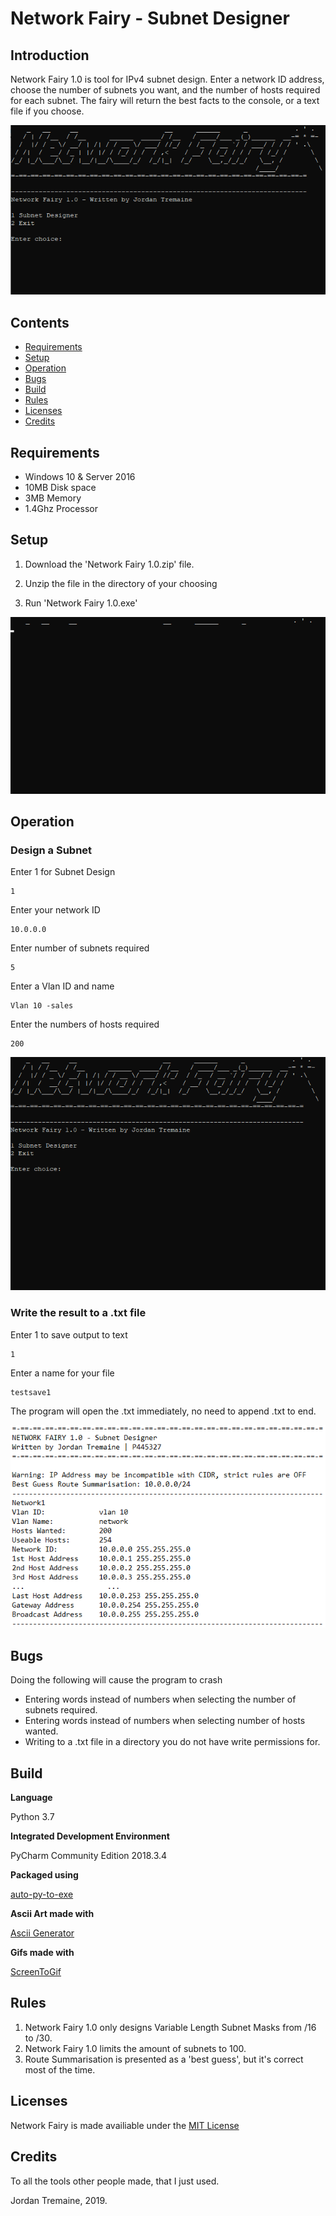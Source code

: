 # Network Fairy - Subnet Designer


## Introduction

Network Fairy 1.0 is tool for IPv4 subnet design. Enter a network ID address, choose the number of subnets you want, and the number of hosts required for each subnet. The fairy will return the best facts to the console, or a text file if you choose.

![](network_fairy_gif_title.gif)

## Contents
* [Requirements](#requirements)
* [Setup](#setup)
* [Operation](#operation)
* [Bugs](#bugs)
* [Build](#build)
* [Rules](#rules)
* [Licenses](#licenses)
* [Credits](#credits)



## Requirements
* Windows 10 & Server 2016
* 10MB Disk space
* 3MB Memory
* 1.4Ghz Processor


## Setup

1. Download the 'Network Fairy 1.0.zip' file.

2. Unzip the file in the directory of your choosing

3. Run 'Network Fairy 1.0.exe'

![](network_fairy_gif_intro.gif)

## Operation

### Design a Subnet

Enter 1 for Subnet Design

    1

Enter your network ID

    10.0.0.0

Enter number of subnets required

    5

Enter a Vlan ID and name

    Vlan 10 -sales

Enter the numbers of hosts required

    200

![](network_fairy_gif_use.gif)


### Write the result to a .txt file

Enter 1 to save output to text

    1

Enter a name for your file

    testsave1

The program will open the .txt immediately, no need to append .txt to end.

![](network_fairy_textfile.PNG)

## Bugs

Doing the following will cause the program to crash

- Entering words instead of numbers when selecting the number of subnets required.
- Entering words instead of numbers when selecting number of hosts wanted.
- Writing to a .txt file in a directory you do not have write permissions for.


## Build

**Language**

Python 3.7

**Integrated Development Environment**

PyCharm Community Edition 2018.3.4

**Packaged using**

[auto-py-to-exe](https://pypi.org/project/auto-py-to-exe/)

**Ascii Art made with**

[Ascii Generator](http://www.network-science.de/ascii/)

**Gifs made with**

[ScreenToGif](https://www.screentogif.com/)

## Rules

1. Network Fairy 1.0 only designs Variable Length Subnet Masks from /16 to /30.
2. Network Fairy 1.0 limits the amount of subnets to 100.
3. Route Summarisation is presented as a 'best guess', but it's correct most of the time.

## Licenses

Network Fairy is made availiable under the [MIT License](https://opensource.org/licenses/mit-license.php)

## Credits

To all the tools other people made, that I just used.

Jordan Tremaine, 2019.



